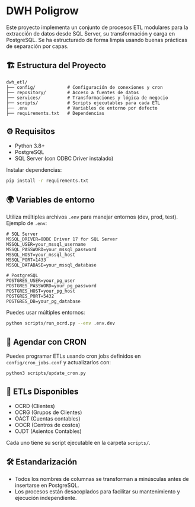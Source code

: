 
# DWH Poligrow

Este proyecto implementa un conjunto de procesos ETL modulares para la extracción de datos desde SQL Server, su transformación y carga en PostgreSQL. Se ha estructurado de forma limpia usando buenas prácticas de separación por capas.

## 🏗️ Estructura del Proyecto

```
dwh_etl/
├── config/            # Configuración de conexiones y cron
├── repository/        # Acceso a fuentes de datos
├── services/          # Transformaciones y lógica de negocio
├── scripts/           # Scripts ejecutables para cada ETL
├── .env               # Variables de entorno por defecto
├── requirements.txt   # Dependencias
```

## ⚙️ Requisitos

- Python 3.8+
- PostgreSQL
- SQL Server (con ODBC Driver instalado)

Instalar dependencias:

```bash
pip install -r requirements.txt
```

## 🌍 Variables de entorno

Utiliza múltiples archivos `.env` para manejar entornos (dev, prod, test). Ejemplo de `.env`:

```env
# SQL Server
MSSQL_DRIVER=ODBC Driver 17 for SQL Server
MSSQL_USER=your_mssql_username
MSSQL_PASSWORD=your_mssql_password
MSSQL_HOST=your_mssql_host
MSSQL_PORT=1433
MSSQL_DATABASE=your_mssql_database

# PostgreSQL
POSTGRES_USER=your_pg_user
POSTGRES_PASSWORD=your_pg_password
POSTGRES_HOST=your_pg_host
POSTGRES_PORT=5432
POSTGRES_DB=your_pg_database
```

Puedes usar múltiples entornos:

```bash
python scripts/run_ocrd.py --env .env.dev
```

## 📅 Agendar con CRON

Puedes programar ETLs usando cron jobs definidos en `config/cron_jobs.conf` y actualizarlos con:

```bash
python3 scripts/update_cron.py
```

## 🧪 ETLs Disponibles

- OCRD (Clientes)
- OCRG (Grupos de Clientes)
- OACT (Cuentas contables)
- OOCR (Centros de costos)
- OJDT (Asientos Contables)

Cada uno tiene su script ejecutable en la carpeta `scripts/`.

## 🛠️ Estandarización

- Todos los nombres de columnas se transforman a minúsculas antes de insertarse en PostgreSQL.
- Los procesos están desacoplados para facilitar su mantenimiento y ejecución independiente.
